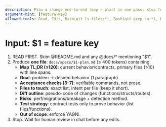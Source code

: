 ```yaml
---
description: Plan a change end-to-end (map → plan) in one pass; stop for human review
argument-hint: [feature-key]
allowed-tools: Read, Edit, Bash(git ls-files:*), Bash(git grep -n:*), Bash(find :*)
---
```

# Input: $1 = feature key

1) READ FIRST. Skim @README.md and any @docs/* mentioning "$1".
2) Produce **one file**: `docs/specs/$1-plan.md` (≤ 400 tokens) containing:
   - **Map TL;DR (≤120)**: current behavior/contracts, primary files (≤10) with line spans.
   - **Goal**: problem → desired behavior (1 paragraph).
   - **Acceptance checks (3–7)**: verifiable commands, not prose.
   - **Files to touch**: exact list; intent per file (keep it short).
   - **Diff outline**: pseudo-code of changes (functions/structs/routes).
   - **Risks**: perf/migrations/breakage + detection method.
   - **Test strategy**: contract tests only to prove behavior (list files/functions).
   - **Out of scope**: enforce YAGNI.
3) Stop. Wait for human review in chat before any edits.
